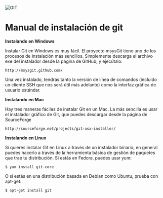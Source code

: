 ![GIT](https://snipcart.com/media/10182/git-based-content-workflow-github.jpg)

# Manual de instalación de git

**Instalando en Windows**

Instalar Git en Windows es muy fácil. El proyecto msysGit tiene uno de los procesos de instalación más sencillos. Simplemente descarga el archivo exe del instalador desde la página de GitHub, y ejecútalo:

    http://msysgit.github.com/

Una vez instalado, tendrás tanto la versión de línea de comandos (incluido un cliente SSH que nos será útil más adelante) como la interfaz gráfica de usuario estándar.

**Instalando en Mac**

Hay tres maneras fáciles de instalar Git en un Mac. La más sencilla es usar el instalador gráfico de Git, que puedes descargar desde la página de SourceForge

    http://sourceforge.net/projects/git-osx-installer/

**Instalando en Linux**

Si quieres instalar Git en Linux a través de un instalador binario, en general puedes hacerlo a través de la herramienta básica de gestión de paquetes que trae tu distribución. Si estás en Fedora, puedes usar yum:

    $ yum install git-core

O si estás en una distribución basada en Debian como Ubuntu, prueba con apt-get:

    $ apt-get install git
